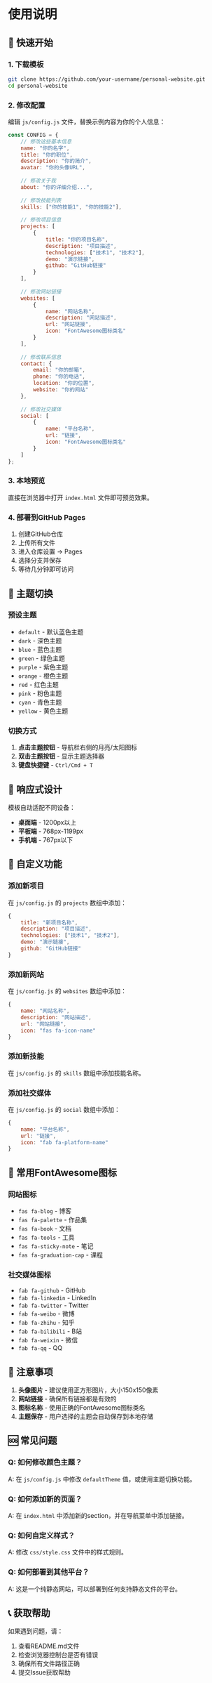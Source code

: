 # 使用说明

## 🚀 快速开始

### 1. 下载模板
```bash
git clone https://github.com/your-username/personal-website.git
cd personal-website
```

### 2. 修改配置
编辑 `js/config.js` 文件，替换示例内容为你的个人信息：

```javascript
const CONFIG = {
    // 修改这些基本信息
    name: "你的名字",
    title: "你的职位",
    description: "你的简介",
    avatar: "你的头像URL",
    
    // 修改关于我
    about: "你的详细介绍...",
    
    // 修改技能列表
    skills: ["你的技能1", "你的技能2"],
    
    // 修改项目信息
    projects: [
        {
            title: "你的项目名称",
            description: "项目描述",
            technologies: ["技术1", "技术2"],
            demo: "演示链接",
            github: "GitHub链接"
        }
    ],
    
    // 修改网站链接
    websites: [
        {
            name: "网站名称",
            description: "网站描述",
            url: "网站链接",
            icon: "FontAwesome图标类名"
        }
    ],
    
    // 修改联系信息
    contact: {
        email: "你的邮箱",
        phone: "你的电话",
        location: "你的位置",
        website: "你的网站"
    },
    
    // 修改社交媒体
    social: [
        {
            name: "平台名称",
            url: "链接",
            icon: "FontAwesome图标类名"
        }
    ]
};
```

### 3. 本地预览
直接在浏览器中打开 `index.html` 文件即可预览效果。

### 4. 部署到GitHub Pages
1. 创建GitHub仓库
2. 上传所有文件
3. 进入仓库设置 → Pages
4. 选择分支并保存
5. 等待几分钟即可访问

## 🎨 主题切换

### 预设主题
- `default` - 默认蓝色主题
- `dark` - 深色主题
- `blue` - 蓝色主题
- `green` - 绿色主题
- `purple` - 紫色主题
- `orange` - 橙色主题
- `red` - 红色主题
- `pink` - 粉色主题
- `cyan` - 青色主题
- `yellow` - 黄色主题

### 切换方式
1. **点击主题按钮** - 导航栏右侧的月亮/太阳图标
2. **双击主题按钮** - 显示主题选择器
3. **键盘快捷键** - `Ctrl/Cmd + T`

## 📱 响应式设计

模板自动适配不同设备：
- **桌面端** - 1200px以上
- **平板端** - 768px-1199px
- **手机端** - 767px以下

## 🔧 自定义功能

### 添加新项目
在 `js/config.js` 的 `projects` 数组中添加：

```javascript
{
    title: "新项目名称",
    description: "项目描述",
    technologies: ["技术1", "技术2"],
    demo: "演示链接",
    github: "GitHub链接"
}
```

### 添加新网站
在 `js/config.js` 的 `websites` 数组中添加：

```javascript
{
    name: "网站名称",
    description: "网站描述",
    url: "网站链接",
    icon: "fas fa-icon-name"
}
```

### 添加新技能
在 `js/config.js` 的 `skills` 数组中添加技能名称。

### 添加社交媒体
在 `js/config.js` 的 `social` 数组中添加：

```javascript
{
    name: "平台名称",
    url: "链接",
    icon: "fab fa-platform-name"
}
```

## 🎯 常用FontAwesome图标

### 网站图标
- `fas fa-blog` - 博客
- `fas fa-palette` - 作品集
- `fas fa-book` - 文档
- `fas fa-tools` - 工具
- `fas fa-sticky-note` - 笔记
- `fas fa-graduation-cap` - 课程

### 社交媒体图标
- `fab fa-github` - GitHub
- `fab fa-linkedin` - LinkedIn
- `fab fa-twitter` - Twitter
- `fab fa-weibo` - 微博
- `fab fa-zhihu` - 知乎
- `fab fa-bilibili` - B站
- `fab fa-weixin` - 微信
- `fab fa-qq` - QQ

## 📝 注意事项

1. **头像图片** - 建议使用正方形图片，大小150x150像素
2. **网站链接** - 确保所有链接都是有效的
3. **图标名称** - 使用正确的FontAwesome图标类名
4. **主题保存** - 用户选择的主题会自动保存到本地存储

## 🆘 常见问题

### Q: 如何修改颜色主题？
A: 在 `js/config.js` 中修改 `defaultTheme` 值，或使用主题切换功能。

### Q: 如何添加新的页面？
A: 在 `index.html` 中添加新的section，并在导航菜单中添加链接。

### Q: 如何自定义样式？
A: 修改 `css/style.css` 文件中的样式规则。

### Q: 如何部署到其他平台？
A: 这是一个纯静态网站，可以部署到任何支持静态文件的平台。

## 📞 获取帮助

如果遇到问题，请：
1. 查看README.md文件
2. 检查浏览器控制台是否有错误
3. 确保所有文件路径正确
4. 提交Issue获取帮助 